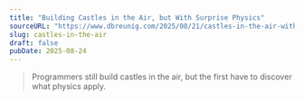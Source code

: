 ```yaml
---
title: "Building Castles in the Air, but With Surprise Physics"
sourceURL: "https://www.dbreunig.com/2025/08/21/castles-in-the-air-with-unknown-physics.html"
slug: castles-in-the-air
draft: false
pubDate: 2025-08-24
---
```


> Programmers still build castles in the air, but the first have to discover what physics apply.
